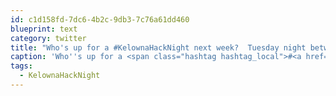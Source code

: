 ```yaml
---
id: c1d158fd-7dc6-4b2c-9db3-7c76a61dd460
blueprint: text
category: twitter
title: "Who's up for a #KelownaHackNight next week?  Tuesday night between 4-7pm."
caption: 'Who''s up for a <span class="hashtag hashtag_local">#<a href="http://tweettemp.darylchymko.ca/?tag=kelownahacknight">KelownaHackNight</a> next week?  Tuesday night between 4-7pm.'
tags:
  - KelownaHackNight
---
```

